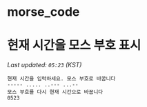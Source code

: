 # morse_code
# 현재 시간을 모스 부호 표시
<!-- MORSE_TIME_START -->
_Last updated: `05:23` (KST)_

```
현재 시간을 입력하세요. 모스 부호로 바꿉니다
----- ..... ..--- ...--
모스 부호를 다시 현재 시간으로 바꿉니다
0523
```
<!-- MORSE_TIME_END -->

